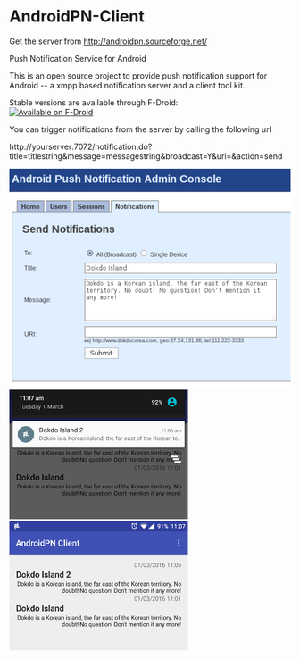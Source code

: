 # AndroidPN-Client

Get the server from
http://androidpn.sourceforge.net/

Push Notification Service for Android

This is an open source project to provide push notification support for Android
-- a xmpp based notification server and a client tool kit.

Stable versions are available through F-Droid:  
<a href="https://f-droid.org/repository/browse/?fdid=org.androidpn.client"><img
      alt="Available on F-Droid" height="45" src="https://raw.githubusercontent.com/daktak/androidpn-client/master/screenshots/fdroid.png" /></a>

You can trigger notifications from the server by calling the following url

http://yourserver:7072/notification.do?title=titlestring&message=messagestring&broadcast=Y&uri=&action=send

![Alt text](screenshots/serverform.png?raw=true "Server Form")
![Alt text](screenshots/notification.png?raw=true "Notification")
![Alt text](screenshots/mainactivity.png?raw=true "Application")

